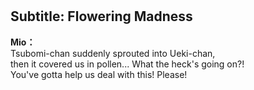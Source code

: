 # 

  
## Subtitle: Flowering Madness
  
**Mio：**  
Tsubomi-chan suddenly sprouted into Ueki-chan,  
then it covered us in pollen... What the heck's going on?!  
You've gotta help us deal with this! Please!  
